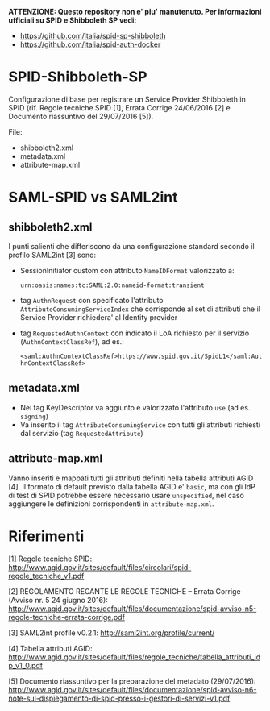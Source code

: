 **ATTENZIONE: Questo repository non e' piu' manutenuto. Per informazioni ufficiali su SPID e Shibboleth SP vedi:**
 * https://github.com/italia/spid-sp-shibboleth
 * https://github.com/italia/spid-auth-docker


# SPID-Shibboleth-SP

Configurazione di base per registrare un Service Provider Shibboleth in SPID (rif. Regole tecniche SPID [1], Errata 
Corrige 24/06/2016 [2] e Documento riassuntivo del 29/07/2016 [5]).

File:
* shibboleth2.xml
* metadata.xml
* attribute-map.xml

# SAML-SPID vs SAML2int

## shibboleth2.xml

I punti salienti che differiscono da una configurazione standard secondo il profilo SAML2int [3] sono:
* SessionInitiator custom con attributo `NameIDFormat` valorizzato a:

  `urn:oasis:names:tc:SAML:2.0:nameid-format:transient`

* tag `AuthnRequest` con specificato l'attributo `AttributeConsumingServiceIndex` che corrisponde al set di attributi che il Service Provider richiedera' al Identity provider

* tag `RequestedAuthnContext` con indicato il LoA richiesto per il servizio (`AuthnContextClassRef`), ad es.:

  `<saml:AuthnContextClassRef>https://www.spid.gov.it/SpidL1</saml:AuthnContextClassRef>`

## metadata.xml

* Nei tag KeyDescriptor va aggiunto e valorizzato l'attributo `use` (ad es. `signing`)
* Va inserito il tag `AttributeConsumingService` con tutti gli attributi richiesti dal servizio (tag `RequestedAttribute`)

## attribute-map.xml

Vanno inseriti e mappati tutti gli attributi definiti nella tabella attributi AGID [4]. Il formato di default previsto dalla tabella AGID e' `basic`, ma con gli IdP di test di SPID potrebbe essere necessario usare `unspecified`, nel caso aggiungere le definizioni corrispondenti in `attribute-map.xml`.
 
# Riferimenti
[1] Regole tecniche SPID: http://www.agid.gov.it/sites/default/files/circolari/spid-regole_tecniche_v1.pdf

[2] REGOLAMENTO RECANTE LE REGOLE TECNICHE – Errata Corrige (Avviso nr. 5 24 giugno 2016): http://www.agid.gov.it/sites/default/files/documentazione/spid-avviso-n5-regole-tecniche-errata-corrige.pdf

[3] SAML2int profile v0.2.1: http://saml2int.org/profile/current/

[4] Tabella attributi AGID: http://www.agid.gov.it/sites/default/files/regole_tecniche/tabella_attributi_idp_v1_0.pdf

[5] Documento riassuntivo per la preparazione del metadato (29/07/2016): http://www.agid.gov.it/sites/default/files/documentazione/spid-avviso-n6-note-sul-dispiegamento-di-spid-presso-i-gestori-di-servizi-v1.pdf
